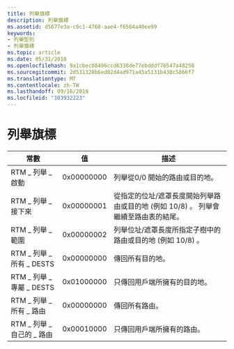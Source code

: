 ```yaml
---
title: 列舉旗標
description: 列舉旗標
ms.assetid: d5677e3a-c0c1-4768-aae4-f6564a40ee99
keywords:
- 列舉型別
- 列舉旗標
ms.topic: article
ms.date: 05/31/2018
ms.openlocfilehash: 9a1cbec08496ccd6338de77ebdddf76547a48258
ms.sourcegitcommit: 2d531328b6ed82d4ad971a45a5131b430c5866f7
ms.translationtype: MT
ms.contentlocale: zh-TW
ms.lasthandoff: 09/16/2019
ms.locfileid: "103932223"
---
```

# <a name="enumeration-flags"></a>列舉旗標



| 常數               | 值      | 描述                                                                                                                                               |
|------------------------|------------|-----------------------------------------------------------------------------------------------------------------------------------------------------------|
| RTM \_ 列舉 \_ 啟動       | 0x00000000 | 列舉從0/0 開始的路由或目的地。                                                                                                         |
| RTM \_ 列舉 \_ 接下來        | 0x00000001 | 從指定的位址/遮罩長度開始列舉路由或目的地 (例如 10/8) 。 列舉會繼續至路由表的結尾。 |
| RTM \_ 列舉 \_ 範圍       | 0x00000002 | 列舉位址/遮罩長度所指定子樹中的路由或目的地 (例如 10/8) 。                                            |
| RTM \_ 列舉 \_ 所有 \_ DESTS  | 0x00000000 | 傳回所有目的地。                                                                                                                                  |
| RTM \_ 列舉 \_ 專屬 \_ DESTS  | 0x01000000 | 只傳回用戶端所擁有的目的地。                                                                                                      |
| RTM \_ 列舉 \_ 所有 \_ 路由 | 0x00000000 | 傳回所有路由。                                                                                                                                        |
| RTM \_ 列舉 \_ 自己的 \_ 路由 | 0x00010000 | 只傳回用戶端所擁有的路由。                                                                                                            |



 

 

 




